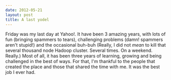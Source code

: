 ```yaml
---
date: 2012-05-21
layout: post
title: A last yodel
---
```


Friday was my last day at Yahoo!. It have been 3 amazing years, with lots of fun
(bringing spammers to tears), challenging problems (damn! spammers aren't
stupid!) and the occasional buh-buh (Really, I did not *mean* to kill that
several thousand node Hadoop cluster. Several times. On a weekend. Really.) Most
of all, it has been three years of learning, growing and being challenged in the
best of ways. For that, I'm thankful to the people that created the place and
those that shared the time with me. It was the best job I ever had.
